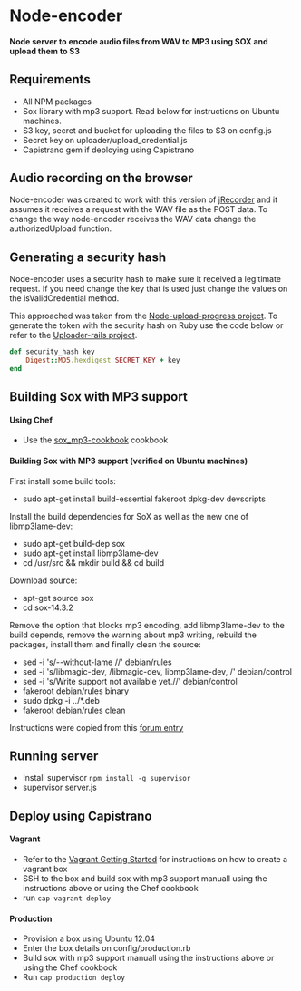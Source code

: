 # Node-encoder

#### Node server to encode audio files from WAV to MP3 using SOX and upload them to S3

## Requirements

- All NPM packages
- Sox library with mp3 support. Read below for instructions on Ubuntu machines.
- S3 key, secret and bucket for uploading the files to S3 on config.js
- Secret key on uploader/upload_credential.js
- Capistrano gem if deploying using Capistrano

## Audio recording on the browser

Node-encoder was created to work with this version of [jRecorder](https://github.com/gabceb/jRecorder) and it assumes it receives a request with the WAV file as the POST data. To change the way node-encoder receives the WAV data change the authorizedUpload function.

## Generating a security hash

Node-encoder uses a security hash to make sure it received a legitimate request. If you need change the key that is used just change the values on the isValidCredential method.

This approached was taken from the [Node-upload-progress project](https://github.com/phstc/node-upload-progress). To generate the token with the security hash on Ruby use the code below or refer to the [Uploader-rails project](https://github.com/phstc/uploader_rails).

```ruby
def security_hash key
    Digest::MD5.hexdigest SECRET_KEY + key
end
```

## Building Sox with MP3 support

#### Using Chef

- Use the [sox_mp3-cookbook](https://github.com/gabceb/sox_mp3-cookbook) cookbook

#### Building Sox with MP3 support (verified on Ubuntu machines)

First install some build tools:

- sudo apt-get install build-essential fakeroot dpkg-dev devscripts

Install the build dependencies for SoX as well as the new one of libmp3lame-dev:

- sudo apt-get build-dep sox
- sudo apt-get install libmp3lame-dev
- cd /usr/src && mkdir build && cd build

Download source:

- apt-get source sox
- cd sox-14.3.2

Remove the option that blocks mp3 encoding, add libmp3lame-dev to the build depends, remove the warning about mp3 writing, rebuild the packages, install them and finally clean the source:

- sed -i 's/--without-lame //' debian/rules
- sed -i 's/libmagic-dev, /libmagic-dev, libmp3lame-dev, /' debian/control
- sed -i 's/Write support not available yet.//' debian/control
- fakeroot debian/rules binary
- sudo dpkg -i ../*.deb
- fakeroot debian/rules clean

Instructions were copied from this [forum entry](http://ubuntuforums.org/showthread.php?t=1576848&p=9859875#post9859875)

## Running server

- Install supervisor `npm install -g supervisor`
- supervisor server.js

## Deploy using Capistrano

#### Vagrant

- Refer to the [Vagrant Getting Started](http://docs.vagrantup.com/v2/getting-started/index.html) for instructions on how to create a vagrant box
- SSH to the box and build sox with mp3 support manuall using the instructions above or using the Chef cookbook
- run `cap vagrant deploy`

#### Production

- Provision a box using Ubuntu 12.04
- Enter the box details on config/production.rb
- Build sox with mp3 support manuall using the instructions above or using the Chef cookbook
- Run `cap production deploy`
